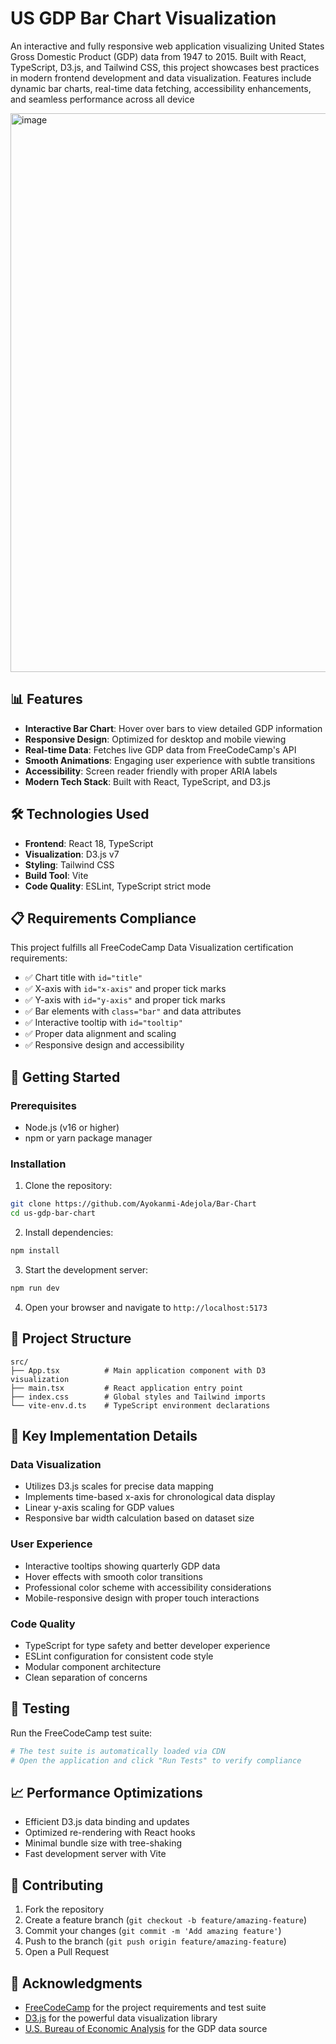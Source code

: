 
# US GDP Bar Chart Visualization

An interactive and fully responsive web application visualizing United States Gross Domestic Product (GDP) data from 1947 to 2015. Built with React, TypeScript, D3.js, and Tailwind CSS, this project showcases best practices in modern frontend development and data visualization. Features include dynamic bar charts, real-time data fetching, accessibility enhancements, and seamless performance across all device

<img width="1920" height="894" alt="image" src="https://github.com/user-attachments/assets/3a4e91a1-c7e0-453b-8e69-a8a5f03104f3" />


## 📊 Features

- **Interactive Bar Chart**: Hover over bars to view detailed GDP information
- **Responsive Design**: Optimized for desktop and mobile viewing
- **Real-time Data**: Fetches live GDP data from FreeCodeCamp's API
- **Smooth Animations**: Engaging user experience with subtle transitions
- **Accessibility**: Screen reader friendly with proper ARIA labels
- **Modern Tech Stack**: Built with React, TypeScript, and D3.js

## 🛠️ Technologies Used

- **Frontend**: React 18, TypeScript
- **Visualization**: D3.js v7
- **Styling**: Tailwind CSS
- **Build Tool**: Vite
- **Code Quality**: ESLint, TypeScript strict mode

## 📋 Requirements Compliance

This project fulfills all FreeCodeCamp Data Visualization certification requirements:

- ✅ Chart title with `id="title"`
- ✅ X-axis with `id="x-axis"` and proper tick marks
- ✅ Y-axis with `id="y-axis"` and proper tick marks
- ✅ Bar elements with `class="bar"` and data attributes
- ✅ Interactive tooltip with `id="tooltip"`
- ✅ Proper data alignment and scaling
- ✅ Responsive design and accessibility

## 🚦 Getting Started

### Prerequisites

- Node.js (v16 or higher)
- npm or yarn package manager

### Installation

1. Clone the repository:
```bash
git clone https://github.com/Ayokanmi-Adejola/Bar-Chart
cd us-gdp-bar-chart
```

2. Install dependencies:
```bash
npm install
```

3. Start the development server:
```bash
npm run dev
```

4. Open your browser and navigate to `http://localhost:5173`

## 📁 Project Structure

```
src/
├── App.tsx          # Main application component with D3 visualization
├── main.tsx         # React application entry point
├── index.css        # Global styles and Tailwind imports
└── vite-env.d.ts    # TypeScript environment declarations
```

## 🎯 Key Implementation Details

### Data Visualization
- Utilizes D3.js scales for precise data mapping
- Implements time-based x-axis for chronological data display
- Linear y-axis scaling for GDP values
- Responsive bar width calculation based on dataset size

### User Experience
- Interactive tooltips showing quarterly GDP data
- Hover effects with smooth color transitions
- Professional color scheme with accessibility considerations
- Mobile-responsive design with proper touch interactions

### Code Quality
- TypeScript for type safety and better developer experience
- ESLint configuration for consistent code style
- Modular component architecture
- Clean separation of concerns

## 🧪 Testing

Run the FreeCodeCamp test suite:
```bash
# The test suite is automatically loaded via CDN
# Open the application and click "Run Tests" to verify compliance
```

## 📈 Performance Optimizations

- Efficient D3.js data binding and updates
- Optimized re-rendering with React hooks
- Minimal bundle size with tree-shaking
- Fast development server with Vite

## 🤝 Contributing

1. Fork the repository
2. Create a feature branch (`git checkout -b feature/amazing-feature`)
3. Commit your changes (`git commit -m 'Add amazing feature'`)
4. Push to the branch (`git push origin feature/amazing-feature`)
5. Open a Pull Request


## 🙏 Acknowledgments

- [FreeCodeCamp](https://www.freecodecamp.org/) for the project requirements and test suite
- [D3.js](https://d3js.org/) for the powerful data visualization library
- [U.S. Bureau of Economic Analysis](https://www.bea.gov/) for the GDP data source
